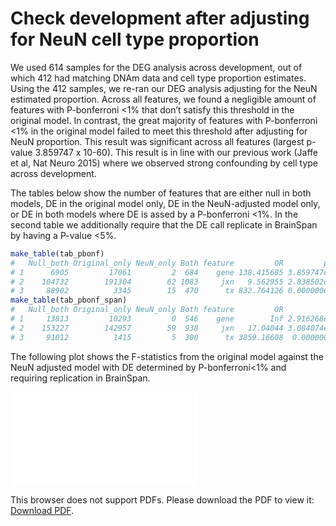 Check development after adjusting for NeuN cell type proportion
==============================================================

We used 614 samples for the DEG analysis across development, out of which 412 had matching DNAm data and cell type proportion estimates. Using the 412 samples, we re-ran our DEG analysis adjusting for the NeuN estimated proportion. Across all features, we found a negligible amount of features with P-bonferroni <1% that don’t satisfy this threshold in the original model. In contrast, the great majority of features with P-bonferroni <1% in the original model failed to meet this threshold after adjusting for NeuN proportion. This result was significant across all features (largest p-value 3.859747 x 10-60). This result is in line with our previous work (Jaffe et al, Nat Neuro 2015) where we observed strong confounding by cell type across development.

The tables below show the number of features that are either null in both models, DE in the original model only, DE in the NeuN-adjusted model only, or DE in both models where DE is assed by a P-bonferroni <1%. In the second table we additionally require that the DE call replicate in BrainSpan by having a P-value <5%.

```R
make_table(tab_pbonf)
#   Null_both Original_only NeuN_only Both feature         OR         pval    pval_bonf
# 1      6905         17061         2  684    gene 138.415685 3.859747e-60 1.157924e-59
# 2    104732        191304        62 1083     jxn   9.562955 2.838502e-99 8.515505e-99
# 3     88902          3345        15  470      tx 832.764126 0.000000e+00 0.000000e+00
make_table(tab_pbonf_span)
#   Null_both Original_only NeuN_only Both feature         OR          pval     pval_bonf
# 1     13813         10293         0  546    gene        Inf 2.916268e-156 8.748805e-156
# 2    153227        142957        59  938     jxn   17.04044 3.084074e-183 9.252221e-183
# 3     91012          1415         5  300      tx 3859.16608  0.000000e+00  0.000000e+00
```

The following plot shows the F-statistics from the original model against the NeuN adjusted model with DE determined by P-bonferroni<1% and requiring replication in BrainSpan.

<object data="f_original_vs_f_adjNeuN.pdf" type="application/pdf" width="700px" height="700px">
    <embed src="f_original_vs_f_adjNeuN.pdf">
        <p>This browser does not support PDFs. Please download the PDF to view it: <a href="f_original_vs_f_adjNeuN.pdf">Download PDF</a>.</p>
    </embed>
</object>

